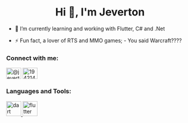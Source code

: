 <h1 align="center">Hi 👋, I'm Jeverton</h1>

- 🌱 I’m currently learning and working with Flutter, C# and .Net

- ⚡ Fun fact, a lover of RTS and MMO games; - You said Warcraft????

<h3 align="left">Connect with me:</h3>
<p align="left">
<a href="https://linkedin.com/in/jevertoncosta" target="blank"><img align="center" src="https://raw.githubusercontent.com/rahuldkjain/github-profile-readme-generator/master/src/images/icons/Social/linked-in-alt.svg" alt="@jevertoncosta" height="30" width="40" /></a>
<a href="https://stackoverflow.com/users/19421434" target="blank"><img align="center" src="https://raw.githubusercontent.com/rahuldkjain/github-profile-readme-generator/master/src/images/icons/Social/stack-overflow.svg" alt="19421434" height="30" width="40" /></a>
</p>

<h3 align="left">Languages and Tools:</h3>
<p align="left"> <a href="https://dart.dev" target="_blank" rel="noreferrer"> <img src="https://www.vectorlogo.zone/logos/dartlang/dartlang-icon.svg" alt="dart" width="40" height="40"/> </a> <a href="https://flutter.dev" target="_blank" rel="noreferrer"> <img src="https://www.vectorlogo.zone/logos/flutterio/flutterio-icon.svg" alt="flutter" width="40" height="40"/> </a> </p>
